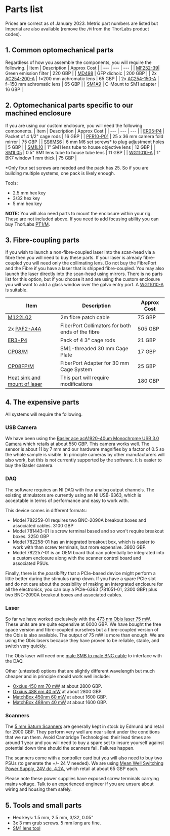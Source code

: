 # Parts list

Prices are correct as of January 2023.
Metric part numbers are listed but Imperial are also available (remove the `/M` from the ThorLabs product codes).

## 1. Common optomechanical parts
Regardless of how you assemble the components, you will require the following.
| Item | Description | Approx Cost |
| --- | --- | --- |
| [MF252-39](https://www.thorlabs.com/thorproduct.cfm?partnumber=MF525-39)| Green emission filter | 220 GBP |
| [MD498](https://www.thorlabs.com/thorproduct.cfm?partnumber=MD498) | GFP dichoic | 200 GBP |
| 2x [AC254-200-A](https://www.thorlabs.com/thorproduct.cfm?partnumber=AC254-200-A) | f=200 mm achromatic lens | 65 GBP |
| 2x [AC254-150-A](https://www.thorlabs.com/thorproduct.cfm?partnumber=AC254-150-A) | f=150 mm achromatic lens | 65 GBP |
| [SM1A9](https://www.thorlabs.com/thorproduct.cfm?partnumber=SM1A9) | C-Mount to SM1 adapter | 16 GBP |

## 2. Optomechanical parts specific to our machined enclosure
If you are using our custom enclosure, you will need the following components.
| Item | Description | Approx Cost |
| --- | --- | --- |
| [ER05-P4](https://www.thorlabs.com/thorproduct.cfm?partnumber=ER05-P4) | Packet of 4 1/2" cage rods | 16 GBP |
| [PFR10-P01](https://www.thorlabs.com/thorproduct.cfm?partnumber=PFR10-P01) | 25 x 36 mm camera fold mirror | 75 GBP |
| [SS6MS6](https://www.thorlabs.com/thorproduct.cfm?partnumber=SS6MS6) | 6 mm M6 set screws* to plug adjustment holes | 5 GBP |
| [SM1L10](https://www.thorlabs.com/thorproduct.cfm?partnumber=SM1L10) | 1" SM1 lens tube to house objective lens | 12 GBP |
| [SM1L05](https://www.thorlabs.com/thorproduct.cfm?partnumber=SM1L05) | 0.5" SM1 lens tube to house tube lens | 11 GBP |
| [WG11010-A](https://www.thorlabs.com/thorproduct.cfm?partnumber=WG11010-A) | 1" BK7 window 1 mm thick |  75 GBP |

*Only four set screws are needed and the pack has 25. So if you are building multiple systems, one pack is likely enough.

Tools:
* 2.5 mm hex key
* 3/32 hex key
* 5 mm hex key

**NOTE:** You will also need parts to mount the enclosure within your rig.
These are not included above.
If you need to add focusing ability you can buy ThorLabs [PT1/M](https://www.thorlabs.com/thorproduct.cfm?partnumber=PT1/M).

## 3. Fibre-coupling parts
If you wish to launch a non-fibre-coupled laser into the scan-head via a fibre then you will need to buy these parts.
If your laser is already fibre-coupled you will need only the collimating lens.
Do not buy the FibrePort and the Fibre if you have a laser that is shipped fibre-coupled.
You may also launch the laser directly into the scan-head using mirrors.
There is no parts list for this option, but if you choose it and are using the custom enclosure you will want to add a glass window over the galvo entry port. A [WG11010-A](https://www.thorlabs.com/thorproduct.cfm?partnumber=WG11010-A) is suitable.

| Item | Description | Approx Cost |
| --- | --- | --- |
| [M122L02](https://www.thorlabs.com/thorproduct.cfm?partnumber=M122L02) | 2m fibre patch cable | 75 GBP |
| 2x [PAF2-A4A](https://www.thorlabs.com/thorproduct.cfm?partnumber=PAF2-A4A)| FiberPort Collimators for both ends of the fibre | 505 GBP |
| [ER3-P4](https://www.thorlabs.com/thorproduct.cfm?partnumber=ER3-P4) | Pack of 4 3" cage rods | 21 GBP |
| [CP08/M](https://www.thorlabs.com/thorproduct.cfm?partnumber=CP08/M) | SM1-threaded  30 mm Cage Plate | 17 GBP |
[CP08FP/M](https://www.thorlabs.com/thorproduct.cfm?partnumber=CP08FP/M) |  FiberPort Adapter for 30 mm Cage System | 25 GBP |
| [Heat sink and mount of laser](https://www.edmundoptics.co.uk/p/coherentreg-obistrade-heat-sink-34249/3636/) | This part will require modifications | 180 GBP |


## 4. The expensive parts
All systems will require the following.

### USB Camera
We have been using the [Basler ace acA1920-40um Monochrome USB 3.0 Camera](https://www.edmundoptics.co.uk/p/basler-ace-aca1920-40um-monochrome-usb-30-camera/3421/) which retails at about 550 GBP.
This camera works well.
The sensor is about 11 by 7 mm and our hardware magnifies by a factor of 0.5 so the whole sample is visible.
In principle cameras by other manufacturers will also work, but this is not currently supported by the software.
It is easier to buy the Basler camera.


### DAQ
The software requires an NI DAQ with four analog output channels.
The existing stimulators are currently using an NI USB-6363, which is acceptable in terms of performance and easy to work with.

This device comes in different formats:
* Model 782259-01 requires two BNC-2090A breakout boxes and associated cables. 3100 GBP
* Model 781443-01 is screw terminal based and so won't require breakout boxes. 3250 GBP
* Model 782258-01 has an integrated breakout box, which is easier to work with than screw terminals, but more expensive. 3800 GBP.
* Model  782257-01 is an OEM board that can potentially be integrated into a custom enclosure along with the scanner control board and associated PSUs.

Finally, there is the *possibility* that a PCIe-based device might perform a little better during the stimulus ramp down.
If you have a spare PCIe slot and do not care about the possibility of making an intergrated enclosure for all the electronics, you can buy a PCIe-6363 (781051-01, 2300 GBP) plus two BNC-2090A breakout boxes and associated cables.


### Laser
So far we have worked exclusively with the [473 nm Obis laser 75 mW](https://coherentinc.force.com/Coherent/1185052?cclcl=en_US).
These units are are quite expensive at 6000 GBP.
We have bought the free space version and fibre-coupled ourselves but a fibre-coupled version of the
Obis is also available.
The output of 75 mW is more than enough.
We are using the Obis lasers because they have proven to be reliable, stable, and switch very quickly.

The Obis laser will need one [male SMB to male BNC cable](https://uk.rs-online.com/web/p/coaxial-cable/7600405) to interface with the DAQ. 

Other (untested) options that are slightly different wavelength but much cheaper and in principle should work well include:
* [Oxxius 450 nm 70 mW](https://www.oxxius.com/products/lbx-405-5/) at about 2800 GBP.
* [Oxxius 488 nm 40 mW](https://www.oxxius.com/products/lbx-488/) at about 2800 GBP.
* [MatchBox 450nm 60 mW](https://integratedoptics.com/cw-lasers/450-nm-lasers/450-nm-laser-diode;-free-space) at about 1600 GBP.
* [MatchBox 488nm 40 mW](https://integratedoptics.com/cw-lasers/488-nm-lasers/488-nm-laser-diode;-free-space) at about 1600 GBP.


### Scanners
The [5 mm Saturn Scanners](https://www.edmundoptics.co.uk/p/5mm-aperture-protected-silver-saturn-5b-dual-axis-galvanometer-scanner/44527/) are generally kept in stock by Edmund and retail for 2900 GBP.
They perform very well are near silent under the conditions that we run them.
Avoid Cambridge Technologies: their lead times are around 1 year and you will need to buy a spare set to insure yourself against potential down time should the scanners fail.
Failures happen.

The scanners come with a controller card but you will also need to buy two PSUs (to generate the +/- 24 V needed).
We are using [Mean Well Switching Power Supply, 24V dc, 4.2A](https://uk.rs-online.com/web/p/switching-power-supplies/8157450), which retail at about 65 GBP each.

Please note these power supplies have exposed screw terminals carrying mains voltage.
Talk to an experienced engineer if you are unsure about wiring and housing them safely.


## 5. Tools and small parts
* Hex keys: 1.5 mm, 2.5 mm, 3/32, 0.05"
* 3x 3 mm grub screws. 5 mm long are fine. 
* [SM1 lens tool](https://www.thorlabs.com/thorproduct.cfm?partnumber=SPW602)
 
